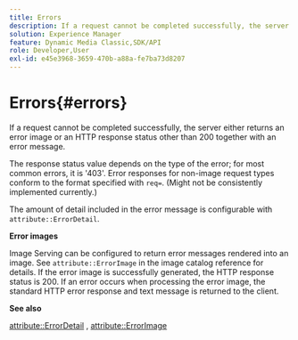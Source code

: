 ```yaml
---
title: Errors
description: If a request cannot be completed successfully, the server either returns an error image or an HTTP response status other than 200 together with an error message.
solution: Experience Manager
feature: Dynamic Media Classic,SDK/API
role: Developer,User
exl-id: e45e3968-3659-470b-a88a-fe7ba73d8207
---
```

# Errors{#errors}

If a request cannot be completed successfully, the server either returns an error image or an HTTP response status other than 200 together with an error message.

The response status value depends on the type of the error; for most common errors, it is '403'. Error responses for non-image request types conform to the format specified with `req=`. (Might not be consistently implemented currently.)

The amount of detail included in the error message is configurable with `attribute::ErrorDetail`.

**Error images**

Image Serving can be configured to return error messages rendered into an image. See `attribute::ErrorImage` in the image catalog reference for details. If the error image is successfully generated, the HTTP response status is 200. If an error occurs when processing the error image, the standard HTTP error response and text message is returned to the client.

**See also**

[attribute::ErrorDetail](../../../../../ir-api/material-cat/image-rendering-api-ref/c-ir-material-catalog/c-ir-attributes-reference/r-ir-errordetail.md#reference-123b56eed6cf49cea6e0490672b7c53b) , [attribute::ErrorImage](../../../../../ir-api/material-cat/image-rendering-api-ref/c-ir-material-catalog/c-ir-attributes-reference/r-ir-errorimage.md#reference-b58bdaba96074c52802ca8dc54bfe2f0)

